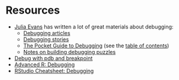 # Resources

- [Julia Evans](https://jvns.ca/) has written a lot of great materials about debugging:
    - [Debugging articles](https://jvns.ca/#debugging)
    - [Debugging stories](https://jvns.ca/#debugging-stories)
    - [The Pocket Guide to Debugging](https://jvns.ca/blog/2022/12/21/new-zine--the-pocket-guide-to-debugging/) (see the [table of contents](https://jvns.ca/images/debugging-guide-toc.png))
    - [Notes on building debugging puzzles](https://jvns.ca/blog/2021/04/16/notes-on-debugging-puzzles/)
- [Debug with pdb and breakpoint](https://hamatti.org/posts/debug-with-pdb-and-breakpoint/)
- [Advanced R: Debugging](https://adv-r.hadley.nz/debugging.html)
- [RStudio Cheatsheet: Debugging](https://rstudio.github.io/cheatsheets/html/rstudio-ide.html#debug-mode)
